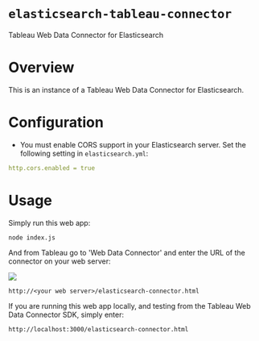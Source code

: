 # `elasticsearch-tableau-connector`
Tableau Web Data Connector for Elasticsearch

# Overview

This is an instance of a Tableau Web Data Connector for Elasticsearch.  

# Configuration
- You must enable CORS support in your Elasticsearch server.  Set the following setting in `elasticsearch.yml`:

```yaml
http.cors.enabled = true
```
# Usage

Simply run this web app:

```
node index.js
```

And from Tableau go to 'Web Data Connector' and enter the URL of the connector on your web server:

![](https://github.com/github/training-kit/blob/master/images/professortocat.png)

```
http://<your web server>/elasticsearch-connector.html
```

If you are running this web app locally, and testing from the Tableau Web Data Connector SDK, simply enter:

```
http://localhost:3000/elasticsearch-connector.html
```